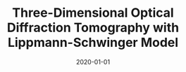 ---
title: "Three-Dimensional Optical Diffraction Tomography with Lippmann-Schwinger Model"
collection: publications
permalink: /publication/2020-01-01-Three-Dimensional-Optical-Diffraction-Tomography-with-Lippmann-Schwinger-Model
category: 'journal'
date: 2020-01-01
venue: 'IEEE Transactions on Computational Imaging'
citation: ' Pham T.-a.,  E. Soubies,  A. Ayoub,  J. Lim,  D. Psaltis,  M. Unser, &quot;Three-Dimensional Optical Diffraction Tomography with Lippmann-Schwinger Model.&quot; <i>IEEE Transactions on Computational Imaging</i>, 6, 727--738 2020.'
---